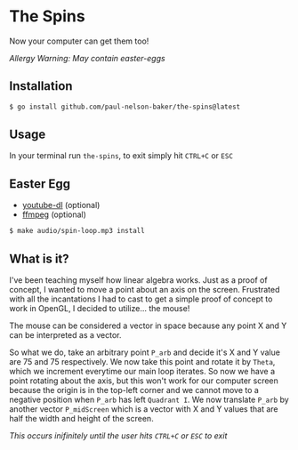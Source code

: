 # The Spins
Now your computer can get them too!

*_Allergy Warning: May contain easter-eggs_*

## Installation

```bash
$ go install github.com/paul-nelson-baker/the-spins@latest
```

## Usage

In your terminal run `the-spins`, to exit simply hit `CTRL+C` or `ESC`

## Easter Egg
* [youtube-dl](https://ytdl-org.github.io/youtube-dl/download.html) (optional)
* [ffmpeg](https://github.com/adaptlearning/adapt_authoring/wiki/Installing-FFmpeg) (optional)

```bash
$ make audio/spin-loop.mp3 install
```

## What is it?
I've been teaching myself how linear algebra works. Just as a proof of concept, I wanted to
move a point about an axis on the screen. Frustrated with all the incantations I had to
cast to get a simple proof of concept to work in OpenGL, I decided to utilize... the mouse!

The mouse can be considered a vector in space because any point X and Y can be interpreted
as a vector.

So what we do, take an arbitrary point `P_arb` and decide it's X and Y value are 75 and 75
respectively. We now take this point and rotate it by `Theta`, which we increment everytime
our main loop iterates. So now we have a point rotating about the axis, but this won't work
for our computer screen because the origin is in the top-left corner and we cannot move to
a negative position when `P_arb` has left `Quadrant I`. We now translate `P_arb` by another
vector `P_midScreen` which is a vector with X and Y values that are half the width and height
of the screen.

*This occurs inifinitely until the user hits `CTRL+C` or `ESC` to exit*
